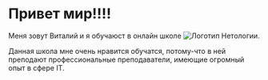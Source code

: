 # Привет мир!!!!

Меня зовут Виталий и я обучаюст в онлайн школе ![Логотип Нетологии](https://netology.ru/_next/static/media/logo-black-text.6a91d6f1.svg).

Данная школа мне очень нравится обучатся, потому-что в ней преподают профессиональные преподаватели, имеющие огромный опыт в сфере IT.
